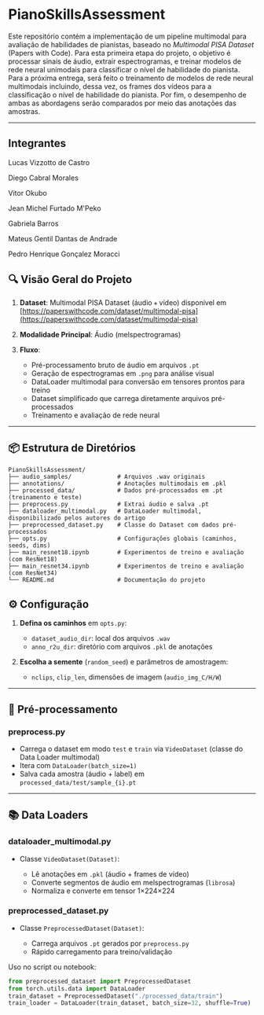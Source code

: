 # PianoSkillsAssessment


Este repositório contém a implementação de um pipeline multimodal para avaliação de habilidades de pianistas, baseado no *Multimodal PISA Dataset* (Papers with Code). Para esta primeira etapa do projeto, o objetivo é processar sinais de áudio, extrair espectrogramas, e treinar modelos de rede neural unimodais para classificar o nível de habilidade do pianista. Para a próxima entrega, será feito o treinamento de modelos de rede neural multimodais incluindo, dessa vez, os frames dos vídeos para a classificação o nível de habilidade do pianista. Por fim, o desempenho de ambas as abordagens serão comparados por meio das anotações das amostras. 

---
## Integrantes
Lucas Vizzotto de Castro 

Diego Cabral Morales 

Vitor Okubo

Jean Michel Furtado M'Peko 

Gabriela Barros 

Mateus Gentil Dantas de Andrade 

Pedro Henrique Gonçalez Moracci 

## 🔍 Visão Geral do Projeto

1. **Dataset**: Multimodal PISA Dataset (áudio + vídeo) disponível em [https://paperswithcode.com/dataset/multimodal-pisa](https://paperswithcode.com/dataset/multimodal-pisa)
2. **Modalidade Principal**: Áudio (melspectrogramas)
3. **Fluxo**:

   * Pré-processamento bruto de áudio em arquivos `.pt`
   * Geração de espectrogramas em `.png` para análise visual
   * DataLoader multimodal para conversão em tensores prontos para treino
   * Dataset simplificado que carrega diretamente arquivos pré-processados
   * Treinamento e avaliação de rede neural

---

## 📦 Estrutura de Diretórios

```
PianoSkillsAssessment/
├── audio_samples/             # Arquivos .wav originais
├── annotations/               # Anotações multimodais em .pkl
├── processed_data/            # Dados pré-processados em .pt (treinamento e teste)
├── preprocess.py              # Extrai áudio e salva .pt
├── dataloader_multimodal.py   # DataLoader multimodal, disponibilizado pelos autores do artigo
├── preprocessed_dataset.py    # Classe do Dataset com dados pré-processados
├── opts.py                    # Configurações globais (caminhos, seeds, dims)
├── main_resnet18.ipynb        # Experimentos de treino e avaliação (com ResNet18)
├── main_resnet34.ipynb        # Experimentos de treino e avaliação (com ResNet34)
└── README.md                  # Documentação do projeto
```


## ⚙️ Configuração

1. **Defina os caminhos** em `opts.py`:

   * `dataset_audio_dir`: local dos arquivos `.wav`
   * `anno_r2u_dir`: diretório com arquivos `.pkl` de anotações
2. **Escolha a semente** (`random_seed`) e parâmetros de amostragem:

   * `nclips`, `clip_len`, dimensões de imagem (`audio_img_C/H/W`)

---

## 🔄 Pré-processamento

### preprocess.py

* Carrega o dataset em modo `test` e `train` via `VideoDataset` (classe do Data Loader multimodal)
* Itera com `DataLoader(batch_size=1)`
* Salva cada amostra (áudio + label) em `processed_data/test/sample_{i}.pt`

---

## 📚 Data Loaders

### dataloader\_multimodal.py

* Classe `VideoDataset(Dataset)`:

  * Lê anotações em `.pkl` (áudio + frames de vídeo)
  * Converte segmentos de áudio em melspectrogramas (`librosa`)
  * Normaliza e converte em tensor 1×224×224

### preprocessed\_dataset.py

* Classe `PreprocessedDataset(Dataset)`:

  * Carrega arquivos `.pt` gerados por `preprocess.py`
  * Rápido carregamento para treino/validação

Uso no script ou notebook:

```python
from preprocessed_dataset import PreprocessedDataset
from torch.utils.data import DataLoader
train_dataset = PreprocessedDataset("./processed_data/train")
train_loader = DataLoader(train_dataset, batch_size=32, shuffle=True)
```
